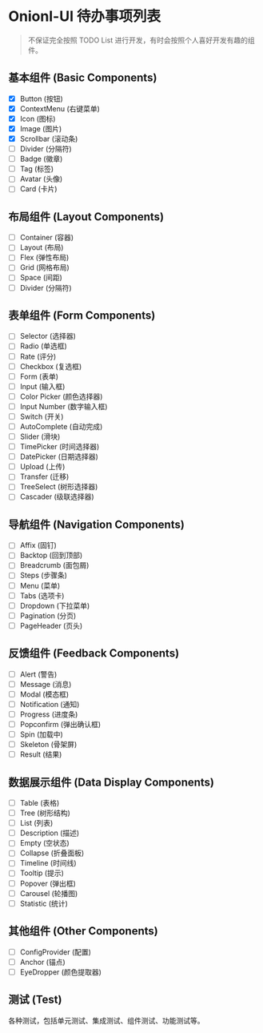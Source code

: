 # Onionl-UI 待办事项列表

> 不保证完全按照 TODO List 进行开发，有时会按照个人喜好开发有趣的组件。

## 基本组件 (Basic Components)
- [x] Button (按钮)
- [x] ContextMenu (右键菜单)
- [x] Icon (图标)
- [x] Image (图片)
- [x] Scrollbar (滚动条)
- [ ] Divider (分隔符)
- [ ] Badge (徽章)
- [ ] Tag (标签)
- [ ] Avatar (头像)
- [ ] Card (卡片)

## 布局组件 (Layout Components)
- [ ] Container (容器)
- [ ] Layout (布局)
- [ ] Flex (弹性布局)
- [ ] Grid (网格布局)
- [ ] Space (间距)
- [ ] Divider (分隔符)

## 表单组件 (Form Components)
- [ ] Selector (选择器)
- [ ] Radio (单选框)
- [ ] Rate (评分)
- [ ] Checkbox (复选框)
- [ ] Form (表单)
- [ ] Input (输入框)
- [ ] Color Picker (颜色选择器)
- [ ] Input Number (数字输入框)
- [ ] Switch (开关)
- [ ] AutoComplete (自动完成)
- [ ] Slider (滑块)
- [ ] TimePicker (时间选择器)
- [ ] DatePicker (日期选择器)
- [ ] Upload (上传)
- [ ] Transfer (迁移)
- [ ] TreeSelect (树形选择器)
- [ ] Cascader (级联选择器)

## 导航组件 (Navigation Components)
- [ ] Affix (固钉)
- [ ] Backtop (回到顶部)
- [ ] Breadcrumb (面包屑)
- [ ] Steps (步骤条)
- [ ] Menu (菜单)
- [ ] Tabs (选项卡)
- [ ] Dropdown (下拉菜单)
- [ ] Pagination (分页)
- [ ] PageHeader (页头)

## 反馈组件 (Feedback Components)
- [ ] Alert (警告)
- [ ] Message (消息)
- [ ] Modal (模态框)
- [ ] Notification (通知)
- [ ] Progress (进度条)
- [ ] Popconfirm (弹出确认框)
- [ ] Spin (加载中)
- [ ] Skeleton (骨架屏)
- [ ] Result (结果)

## 数据展示组件 (Data Display Components)
- [ ] Table (表格)
- [ ] Tree (树形结构)
- [ ] List (列表)
- [ ] Description (描述)
- [ ] Empty (空状态)
- [ ] Collapse (折叠面板)
- [ ] Timeline (时间线)
- [ ] Tooltip (提示)
- [ ] Popover (弹出框)
- [ ] Carousel (轮播图)
- [ ] Statistic (统计)

## 其他组件 (Other Components)
- [ ] ConfigProvider (配置)
- [ ] Anchor (锚点)
- [ ] EyeDropper (颜色提取器)

## 测试 (Test)
各种测试，包括单元测试、集成测试、组件测试、功能测试等。
